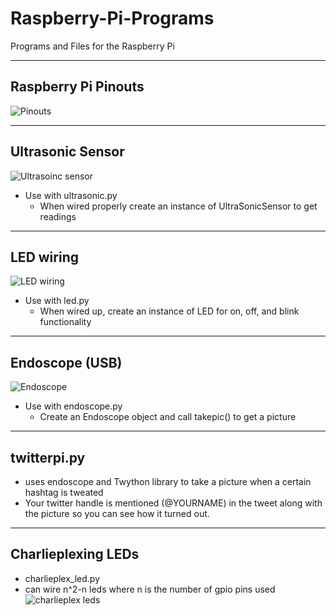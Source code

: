 Raspberry-Pi-Programs
=====================

Programs and Files for the Raspberry Pi

-------------
## Raspberry Pi Pinouts
![Pinouts](https://raw.githubusercontent.com/zinglax/Raspberry-Pi-Programs/master/Raspberry-Pi-GPIO-pinouts.png)

-------------
## Ultrasonic Sensor 
![Ultrasoinc sensor](https://raw.githubusercontent.com/zinglax/Raspberry-Pi-Programs/master/ultrasonic_sensor.jpg)
- Use with ultrasonic.py
  - When wired properly create an instance of UltraSonicSensor to get readings

-------------
## LED wiring
![LED wiring](https://raw.githubusercontent.com/zinglax/Raspberry-Pi-Programs/master/blink_LED.jpg)
- Use with led.py
  - When wired up, create an instance of LED for on, off, and blink functionality

-------------
## Endoscope (USB)
![Endoscope](https://raw.githubusercontent.com/zinglax/Raspberry-Pi-Programs/master/waterproof_endoscope.jpg)
- Use with endoscope.py
  - Create an Endoscope object and call takepic() to get a picture 

-------------
## twitterpi.py
- uses endoscope and Twython library to take a picture when a certain hashtag is tweated
- Your twitter handle is mentioned (@YOURNAME) in the tweet along with the picture so you can see how it turned out.

-------------
## Charlieplexing LEDs
- charlieplex_led.py
- can wire n^2-n leds where n is the number of gpio pins used
![charlieplex leds](https://raw.githubusercontent.com/zinglax/Raspberry-Pi-Programs/master/charlieplex_leds.png)
